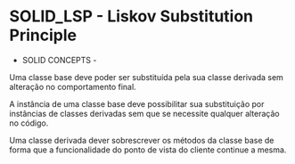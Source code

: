 # SOLID_LSP  - Liskov Substitution Principle
- SOLID CONCEPTS -

Uma classe base deve poder ser substituída pela sua classe derivada sem alteração no comportamento final.

A instância de uma classe base deve possibilitar sua substituição por instâncias de classes derivadas sem que se necessite qualquer alteração no código.

Uma classe derivada dever sobrescrever os métodos da classe base de forma que a funcionalidade do ponto de vista do cliente continue a mesma.
